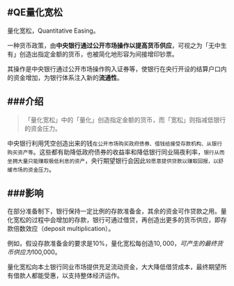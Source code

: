 #QE量化宽松
---
量化宽松，Quantitative Easing。

一种货币政策，由**中央银行通过公开市场操作以提高货币供应**，可视之为「无中生有」创造出指定金额的货币，也被简化地形容为间接增印钞票。

其操作是中央银行通过公开市场操作购入证券等，使银行在央行开设的结算户口内的资金增加，为银行体系注入新的**流通性**。

###介绍
---
>「量化宽松」中的「量化」创造指定金额的货币，而「宽松」则指减低银行的资金压力。

中央银行利用凭空创造出来的钱`在公开市场购买政府债券、借钱给接受存款机构、从银行购买资产等`。这些都有助降低政府债券的收益率和降低银行同业隔夜利率，`银行从而坐拥大量只能赚取极低利息的资产`，央行期望银行会因此`较愿意提供贷款以赚取回报，以舒缓市场的资金压力`。

###影响
---
在部分准备制下，银行保持一定比例的存款准备金，其余的资金可作贷款之用。量化宽松的过程中会增加的存款，银行可通过借贷，再创造出更多的货币供应，即存款倍数效应（deposit multiplication）。

例如，假设存款准备金的要求是10%，量化宽松每创造$10,000，可产生的最终货币供应为$100,000。

量化宽松向本土银行同业市场提供充足流动资金，大大降低借贷成本，最终期望所有借款人都能受惠，以支持整体经济运作。
